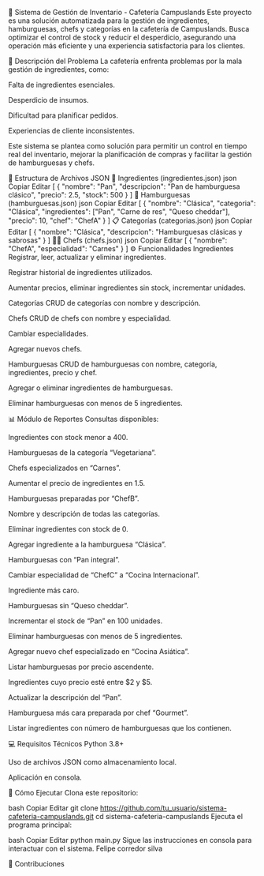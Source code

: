 🍔 Sistema de Gestión de Inventario - Cafetería Campuslands
Este proyecto es una solución automatizada para la gestión de ingredientes, hamburguesas, chefs y categorías en la cafetería de Campuslands. Busca optimizar el control de stock y reducir el desperdicio, asegurando una operación más eficiente y una experiencia satisfactoria para los clientes.

🧾 Descripción del Problema
La cafetería enfrenta problemas por la mala gestión de ingredientes, como:

Falta de ingredientes esenciales.

Desperdicio de insumos.

Dificultad para planificar pedidos.

Experiencias de cliente inconsistentes.

Este sistema se plantea como solución para permitir un control en tiempo real del inventario, mejorar la planificación de compras y facilitar la gestión de hamburguesas y chefs.

📂 Estructura de Archivos JSON
🥬 Ingredientes (ingredientes.json)
json
Copiar
Editar
[
  {
    "nombre": "Pan",
    "descripcion": "Pan de hamburguesa clásico",
    "precio": 2.5,
    "stock": 500
  }
]
🍔 Hamburguesas (hamburguesas.json)
json
Copiar
Editar
[
  {
    "nombre": "Clásica",
    "categoria": "Clásica",
    "ingredientes": ["Pan", "Carne de res", "Queso cheddar"],
    "precio": 10,
    "chef": "ChefA"
  }
]
📋 Categorías (categorias.json)
json
Copiar
Editar
[
  {
    "nombre": "Clásica",
    "descripcion": "Hamburguesas clásicas y sabrosas"
  }
]
👨‍🍳 Chefs (chefs.json)
json
Copiar
Editar
[
  {
    "nombre": "ChefA",
    "especialidad": "Carnes"
  }
]
⚙️ Funcionalidades
Ingredientes
Registrar, leer, actualizar y eliminar ingredientes.

Registrar historial de ingredientes utilizados.

Aumentar precios, eliminar ingredientes sin stock, incrementar unidades.

Categorías
CRUD de categorías con nombre y descripción.

Chefs
CRUD de chefs con nombre y especialidad.

Cambiar especialidades.

Agregar nuevos chefs.

Hamburguesas
CRUD de hamburguesas con nombre, categoría, ingredientes, precio y chef.

Agregar o eliminar ingredientes de hamburguesas.

Eliminar hamburguesas con menos de 5 ingredientes.

📊 Módulo de Reportes
Consultas disponibles:

Ingredientes con stock menor a 400.

Hamburguesas de la categoría “Vegetariana”.

Chefs especializados en “Carnes”.

Aumentar el precio de ingredientes en 1.5.

Hamburguesas preparadas por “ChefB”.

Nombre y descripción de todas las categorías.

Eliminar ingredientes con stock de 0.

Agregar ingrediente a la hamburguesa “Clásica”.

Hamburguesas con “Pan integral”.

Cambiar especialidad de “ChefC” a “Cocina Internacional”.

Ingrediente más caro.

Hamburguesas sin “Queso cheddar”.

Incrementar el stock de “Pan” en 100 unidades.

Eliminar hamburguesas con menos de 5 ingredientes.

Agregar nuevo chef especializado en “Cocina Asiática”.

Listar hamburguesas por precio ascendente.

Ingredientes cuyo precio esté entre $2 y $5.

Actualizar la descripción del “Pan”.

Hamburguesa más cara preparada por chef “Gourmet”.

Listar ingredientes con número de hamburguesas que los contienen.

💻 Requisitos Técnicos
Python 3.8+

Uso de archivos JSON como almacenamiento local.

Aplicación en consola.

🧪 Cómo Ejecutar
Clona este repositorio:

bash
Copiar
Editar
git clone https://github.com/tu_usuario/sistema-cafeteria-campuslands.git
cd sistema-cafeteria-campuslands
Ejecuta el programa principal:

bash
Copiar
Editar
python main.py
Sigue las instrucciones en consola para interactuar con el sistema.
Felipe corredor silva

🤝 Contribuciones
